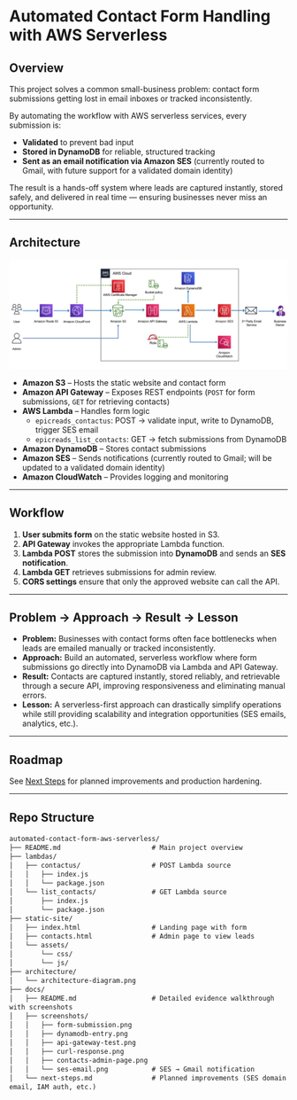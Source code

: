 # Automated Contact Form Handling with AWS Serverless

## Overview
This project solves a common small-business problem: contact form submissions getting lost in email inboxes or tracked inconsistently.  

By automating the workflow with AWS serverless services, every submission is:  
- **Validated** to prevent bad input  
- **Stored in DynamoDB** for reliable, structured tracking  
- **Sent as an email notification via Amazon SES** (currently routed to Gmail, with future support for a validated domain identity)  

The result is a hands-off system where leads are captured instantly, stored safely, and delivered in real time — ensuring businesses never miss an opportunity.  

---

## Architecture
![Architecture Diagram](./architecture/architecture-diagram.png)

- **Amazon S3** – Hosts the static website and contact form  
- **Amazon API Gateway** – Exposes REST endpoints (`POST` for form submissions, `GET` for retrieving contacts)  
- **AWS Lambda** – Handles form logic  
  - `epicreads_contactus`: POST → validate input, write to DynamoDB, trigger SES email  
  - `epicreads_list_contacts`: GET → fetch submissions from DynamoDB  
- **Amazon DynamoDB** – Stores contact submissions  
- **Amazon SES** – Sends notifications (currently routed to Gmail; will be updated to a validated domain identity)  
- **Amazon CloudWatch** – Provides logging and monitoring  

---

## Workflow
1. **User submits form** on the static website hosted in S3.  
2. **API Gateway** invokes the appropriate Lambda function.  
3. **Lambda POST** stores the submission into **DynamoDB** and sends an **SES notification**.  
4. **Lambda GET** retrieves submissions for admin review.  
5. **CORS settings** ensure that only the approved website can call the API.  

---

## Problem → Approach → Result → Lesson
- **Problem:** Businesses with contact forms often face bottlenecks when leads are emailed manually or tracked inconsistently.  
- **Approach:** Build an automated, serverless workflow where form submissions go directly into DynamoDB via Lambda and API Gateway.  
- **Result:** Contacts are captured instantly, stored reliably, and retrievable through a secure API, improving responsiveness and eliminating manual errors.  
- **Lesson:** A serverless-first approach can drastically simplify operations while still providing scalability and integration opportunities (SES emails, analytics, etc.).  

---
## Roadmap
See [Next Steps](./docs/next-steps.md) for planned improvements and production hardening.

---
## Repo Structure
```plaintext
automated-contact-form-aws-serverless/
├── README.md                       # Main project overview
├── lambdas/
│   ├── contactus/                  # POST Lambda source
│   │   ├── index.js
│   │   └── package.json
│   └── list_contacts/              # GET Lambda source
│       ├── index.js
│       └── package.json
├── static-site/
│   ├── index.html                  # Landing page with form
│   ├── contacts.html               # Admin page to view leads
│   └── assets/
│       └── css/
│       └── js/
├── architecture/
│   └── architecture-diagram.png
├── docs/
│   ├── README.md                   # Detailed evidence walkthrough with screenshots
│   ├── screenshots/                
│   │   ├── form-submission.png
│   │   ├── dynamodb-entry.png
│   │   ├── api-gateway-test.png
│   │   ├── curl-response.png
│   │   ├── contacts-admin-page.png
│   │   └── ses-email.png           # SES → Gmail notification
│   └── next-steps.md               # Planned improvements (SES domain email, IAM auth, etc.)

```
